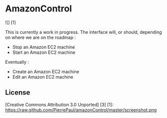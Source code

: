 # AmazonControl
![] [1]

This is currently a work in progress. The interface will, or should, depending on where we are on the roadmap : 

- Stop an Amazon EC2 machine
- Start an Amazon EC2 machine

Eventually :

- Create an Amazon EC2 machine
- Edit an Amazon EC2 machine

## License

[Creative Commons Attribution 3.0 Unported] [3]
  [1]: https://raw.github.com/PierrePaul/amazonControl/master/screenshot.png
